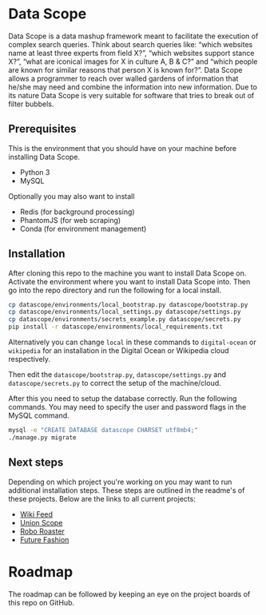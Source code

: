 Data Scope
==========

Data Scope is a data mashup framework meant to facilitate the execution of complex search queries. 
Think about search queries like: “which websites name at least three experts from field X?”, 
“which websites support stance X?”, “what are iconical images for X in culture A, B & C?” and 
“which people are known for similar reasons that person X is known for?”. 
Data Scope allows a programmer to reach over walled gardens of information that he/she may need and
combine the information into new information. 
Due to its nature Data Scope is very suitable for software that tries to break out of filter bubbels.


Prerequisites
-------------

This is the environment that you should have on your machine before installing Data Scope.

* Python 3
* MySQL

Optionally you may also want to install

* Redis (for background processing)
* PhantomJS (for web scraping)
* Conda (for environment management)

Installation
------------

After cloning this repo to the machine you want to install Data Scope on. 
Activate the environment where you want to install Data Scope into. 
Then go into the repo directory and run the following for a local install.

```bash
cp datascope/environments/local_bootstrap.py datascope/bootstrap.py
cp datascope/environments/local_settings.py datascope/settings.py
cp datascope/environments/secrets_example.py datascope/secrets.py
pip install -r datascope/environments/local_requirements.txt
```

Alternatively you can change ```local``` in these commands to ```digital-ocean``` or ```wikipedia``` 
for an installation in the Digital Ocean or Wikipedia cloud respectively.

Then edit the ```datascope/bootstrap.py```, ```datascope/settings.py``` and ```datascope/secrets.py``` 
to correct the setup of the machine/cloud.

After this you need to setup the database correctly. Run the following commands. 
You may need to specify the user and password flags in the MySQL command.

```bash
mysql -e "CREATE DATABASE datascope CHARSET utf8mb4;"
./manage.py migrate
```


Next steps
----------

Depending on which project you're working on you may want to run additional installation steps. 
These steps are outlined in the readme's of these projects. Below are the links to all current projects:

* [Wiki Feed](wiki_feed/README.md)
* [Union Scope](visual_translations/README.md)
* [Robo Roaster](setup_utrecht/README.md)
* [Future Fashion](future_fashion/README.md)

Roadmap
=======

The roadmap can be followed by keeping an eye on the project boards of this repo on GitHub.

